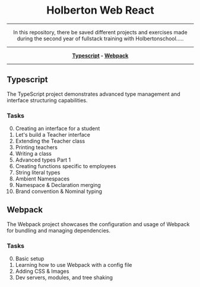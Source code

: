 <div align="center">

# Holberton Web React

---

In this repository, there be saved different projects and exercises made during the second year of fullstack training with Holbertonschool.....

---


**[Typescript](README.md#typescript) - [Webpack](README.md#webpack)**

---


</div>

## Typescript

The TypeScript project demonstrates advanced type management and interface structuring capabilities.

### Tasks

0. Creating an interface for a student
1. Let's build a Teacher interface
2. Extending the Teacher class
3. Printing teachers
4. Writing a class
5. Advanced types Part 1
6. Creating functions specific to employees
7. String literal types
8. Ambient Namespaces
9. Namespace & Declaration merging
10. Brand convention & Nominal typing


## Webpack

The Webpack project showcases the configuration and usage of Webpack for bundling and managing dependencies.

### Tasks

0. Basic setup
1. Learning how to use Webpack with a config file
2. Adding CSS & Images
3. Dev servers, modules, and tree shaking
